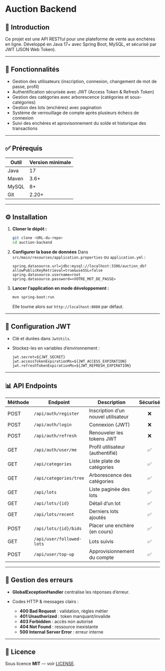 # Auction Backend

## 🚀 Introduction

Ce projet est une API RESTful pour une plateforme de vente aux enchères en ligne.
Développé en Java 17+ avec Spring Boot, MySQL, et sécurisé par JWT (JSON Web Token).

---

## 📌 Fonctionnalités

* Gestion des utilisateurs (inscription, connexion, changement de mot de passe, profil)
* Authentification sécurisée avec JWT (Access Token & Refresh Token)
* Gestion des catégories avec arborescence (catégories et sous-catégories)
* Gestion des lots (enchères) avec pagination
* Système de verrouillage de compte après plusieurs échecs de connexion
* Suivi des enchères et aprovisonnement du solde et historique des transactions

---

## ✅ Prérequis

| Outil | Version minimale |
| ----- | ---------------- |
| Java  | 17               |
| Maven | 3.6+             |
| MySQL | 8+               |
| Git   | 2.20+            |

---

## ⚙️ Installation

1. **Cloner le dépôt :**

   ```bash
   git clone <URL-du-repo>
   cd auction-backend
   ```

2. **Configurer la base de données**
   Dans `src/main/resources/application.properties` ou `application.yml` :

   ```properties
   spring.datasource.url=jdbc:mysql://localhost:3306/auction_db?allowPublicKeyRetrieval=true&useSSL=false
   spring.datasource.username=root
   spring.datasource.password=<VOTRE_MOT_DE_PASSE>
   ```

3. **Lancer l’application en mode développement :**

   ```bash
   mvn spring-boot:run
   ```

   Elle tourne alors sur `http://localhost:8080` par défaut.


---


## 🔑 Configuration JWT

* Clé et durées dans `JwtUtils`.
* Stockez-les en variables d’environnement :

  ```properties
  jwt.secret=${JWT_SECRET}
  jwt.accessTokenExpirationMs=${JWT_ACCESS_EXPIRATION}
  jwt.refreshTokenExpirationMs=${JWT_REFRESH_EXPIRATION}
  ```

---

## 📊 API Endpoints

| Méthode | Endpoint                  | Description                         | Sécurisé |
| ------- | ------------------------- | ----------------------------------- | :------: |
| POST    | `/api/auth/register`      | Inscription d’un nouvel utilisateur |     ❌    |
| POST    | `/api/auth/login`         | Connexion (JWT)                     |     ❌    |
| POST    | `/api/auth/refresh`       | Renouveler les tokens JWT           |     ❌    |
| GET     | `/api/auth/user/me`       | Profil utilisateur (authentifié)    |     ✅    |
| GET     | `/api/categories`         | Liste plate de catégories           |     ✅    |
| GET     | `/api/categories/tree`    | Arborescence des catégories         |     ✅    |
| GET     | `/api/lots`               | Liste paginée des lots              |     ✅    |
| GET     | `/api/lots/{id}`          | Détail d’un lot                     |     ✅    |
| GET     | `/api/lots/recent`        | Derniers lots ajoutés               |     ✅    |
| POST    | `/api/lots/{id}/bids`     | Placer une enchère (en cours)       |     ✅    |
| GET     | `/api/user/followed-lots` | Lots suivis                         |     ✅    |
| POST    | `/api/user/top-up`        | Approvisionnement du compte         |     ✅    |

---

## 📌 Gestion des erreurs

* **GlobalExceptionHandler** centralise les réponses d’erreur.
* Codes HTTP & messages clairs :

  * **400 Bad Request** : validation, règles métier
  * **401 Unauthorized** : token manquant/invalide
  * **403 Forbidden** : accès non autorisé
  * **404 Not Found** : ressource inexistante
  * **500 Internal Server Error** : erreur interne

---

## 📝 Licence

Sous licence **MIT** — voir [LICENSE](LICENSE).
